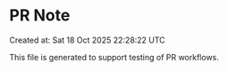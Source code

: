 # PR Note

Created at: Sat 18 Oct 2025 22:28:22 UTC

This file is generated to support testing of PR workflows.

